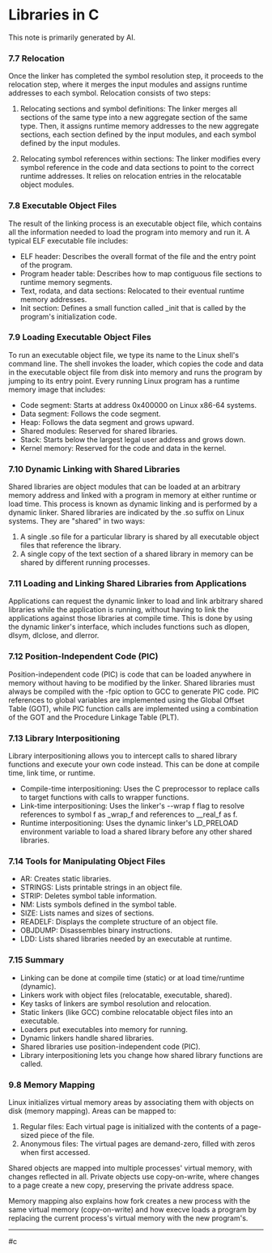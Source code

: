# Libraries in C
This note is primarily generated by AI.

### 7.7 Relocation

Once the linker has completed the symbol resolution step, it proceeds to the relocation step, where it merges the input modules and assigns runtime addresses to each symbol. Relocation consists of two steps:

1. Relocating sections and symbol definitions: The linker merges all sections of the same type into a new aggregate section of the same type. Then, it assigns runtime memory addresses to the new aggregate sections, each section defined by the input modules, and each symbol defined by the input modules.
    
2. Relocating symbol references within sections: The linker modifies every symbol reference in the code and data sections to point to the correct runtime addresses. It relies on relocation entries in the relocatable object modules.

### 7.8 Executable Object Files

The result of the linking process is an executable object file, which contains all the information needed to load the program into memory and run it. A typical ELF executable file includes:

-   ELF header: Describes the overall format of the file and the entry point of the program.
-   Program header table: Describes how to map contiguous file sections to runtime memory segments.
-   Text, rodata, and data sections: Relocated to their eventual runtime memory addresses.
-   Init section: Defines a small function called _init that is called by the program's initialization code.

### 7.9 Loading Executable Object Files

To run an executable object file, we type its name to the Linux shell's command line. The shell invokes the loader, which copies the code and data in the executable object file from disk into memory and runs the program by jumping to its entry point. Every running Linux program has a runtime memory image that includes:

-   Code segment: Starts at address 0x400000 on Linux x86-64 systems.
-   Data segment: Follows the code segment.
-   Heap: Follows the data segment and grows upward.
-   Shared modules: Reserved for shared libraries.
-   Stack: Starts below the largest legal user address and grows down.
-   Kernel memory: Reserved for the code and data in the kernel.

### 7.10 Dynamic Linking with Shared Libraries

Shared libraries are object modules that can be loaded at an arbitrary memory address and linked with a program in memory at either runtime or load time. This process is known as dynamic linking and is performed by a dynamic linker. Shared libraries are indicated by the .so suffix on Linux systems. They are "shared" in two ways:

1.  A single .so file for a particular library is shared by all executable object files that reference the library.
2.  A single copy of the text section of a shared library in memory can be shared by different running processes.
    

### 7.11 Loading and Linking Shared Libraries from Applications

Applications can request the dynamic linker to load and link arbitrary shared libraries while the application is running, without having to link the applications against those libraries at compile time. This is done by using the dynamic linker's interface, which includes functions such as dlopen, dlsym, dlclose, and dlerror.

### 7.12 Position-Independent Code (PIC)

Position-independent code (PIC) is code that can be loaded anywhere in memory without having to be modified by the linker. Shared libraries must always be compiled with the -fpic option to GCC to generate PIC code. PIC references to global variables are implemented using the Global Offset Table (GOT), while PIC function calls are implemented using a combination of the GOT and the Procedure Linkage Table (PLT).

### 7.13 Library Interpositioning

Library interpositioning allows you to intercept calls to shared library functions and execute your own code instead. This can be done at compile time, link time, or runtime.

-   Compile-time interpositioning: Uses the C preprocessor to replace calls to target functions with calls to wrapper functions.
-   Link-time interpositioning: Uses the linker's --wrap f flag to resolve references to symbol f as _wrap_f and references to __real_f as f.
-   Runtime interpositioning: Uses the dynamic linker's LD_PRELOAD environment variable to load a shared library before any other shared libraries.

### 7.14 Tools for Manipulating Object Files

-   AR: Creates static libraries.
-   STRINGS: Lists printable strings in an object file.
-   STRIP: Deletes symbol table information.
-   NM: Lists symbols defined in the symbol table.
-   SIZE: Lists names and sizes of sections.
-   READELF: Displays the complete structure of an object file.
-   OBJDUMP: Disassembles binary instructions.
-   LDD: Lists shared libraries needed by an executable at runtime.

### 7.15 Summary

-   Linking can be done at compile time (static) or at load time/runtime (dynamic).
-   Linkers work with object files (relocatable, executable, shared).
-   Key tasks of linkers are symbol resolution and relocation.
-   Static linkers (like GCC) combine relocatable object files into an executable.
-   Loaders put executables into memory for running.
-   Dynamic linkers handle shared libraries.
-   Shared libraries use position-independent code (PIC).
-   Library interpositioning lets you change how shared library functions are called.

### 9.8 Memory Mapping

Linux initializes virtual memory areas by associating them with objects on disk (memory mapping). Areas can be mapped to:

1.  Regular files: Each virtual page is initialized with the contents of a page-sized piece of the file.
2.  Anonymous files: The virtual pages are demand-zero, filled with zeros when first accessed.

Shared objects are mapped into multiple processes' virtual memory, with changes reflected in all. Private objects use copy-on-write, where changes to a page create a new copy, preserving the private address space.

Memory mapping also explains how fork creates a new process with the same virtual memory (copy-on-write) and how execve loads a program by replacing the current process's virtual memory with the new program's.

---
#c
